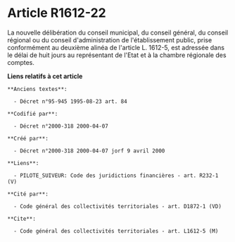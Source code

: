# Article R1612-22

La nouvelle délibération du conseil municipal, du conseil général, du conseil régional ou du conseil d'administration de
l'établissement public, prise conformément au deuxième alinéa de l'article L. 1612-5, est adressée dans le délai de huit
jours au représentant de l'Etat et à la chambre régionale des comptes.

**Liens relatifs à cet article**

	**Anciens textes**:

	  - Décret n°95-945 1995-08-23 art. 84

	**Codifié par**:

	  - Décret n°2000-318 2000-04-07

	**Créé par**:

	  - Décret n°2000-318 2000-04-07 jorf 9 avril 2000

	**Liens**:

	  - PILOTE_SUIVEUR: Code des juridictions financières - art. R232-1 (V)

	**Cité par**:

	  - Code général des collectivités territoriales - art. D1872-1 (VD)

	**Cite**:

	  - Code général des collectivités territoriales - art. L1612-5 (M)
